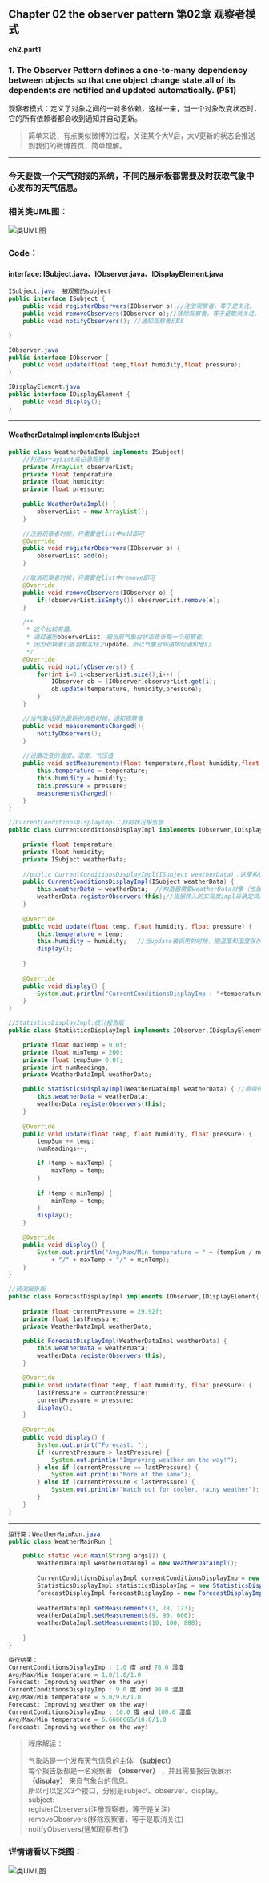 ## Chapter 02 the observer pattern 第02章 观察者模式
 
**ch2.part1**
 
### 1. The Observer Pattern defines a one-to-many dependency between objects so that one object change state,all of its dependents are notified and updated automatically.   (P51)
观察者模式：定义了对象之间的一对多依赖，这样一来，当一个对象改变状态时，它的所有依赖者都会收到通知并自动更新。

> 简单来说，有点类似微博的过程，关注某个大V后，大V更新的状态会推送到我们的微博首页，简单理解。
> 
>


---

### 今天要做一个天气预报的系统，不同的展示板都需要及时获取气象中心发布的天气信息。

### 相关类UML图：
![类UML图](https://github.com/FreshStudent/HeadFirstDesignPatternsTest/blob/master/src/bookCode/ch2/part1/ch2_part1UML.png)

### Code：
#### interface: ISubject.java、IObserver.java、IDisplayElement.java

``` java
ISubject.java  被观察的subject
public interface ISubject {
	public void registerObservers(IObserver o);//注册观察者，等于是关注。
	public void removeObservers(IObserver o);//移除观察者，等于是取消关注。
	public void notifyObservers(); //通知观察者们ßß 

}

IObserver.java
public interface IObserver {
	public void update(float temp,float humidity,float pressure);
}

IDisplayElement.java
public interface IDisplayElement {
	public void display();
}

```
---

####  WeatherDataImpl implements ISubject
``` java
public class WeatherDataImpl implements ISubject{
	//利用arrayList来记录观察者
	private ArrayList observerList;
	private float temperature;
	private float humidity;
	private float pressure;
	
	public WeatherDataImpl() {
		observerList = new ArrayList();
	}

	//注册观察者时候，只需要在list中add即可
	@Override
	public void registerObservers(IObserver o) {
		observerList.add(o);
	}

	//取消观察者时候，只需要在list中remove即可
	@Override
	public void removeObservers(IObserver o) {
		if(!observerList.isEmpty()) observerList.remove(o);
	}

	/**
	 * 这个比较有趣。
	 * 通过遍历observerList，把当前气象台状态告诉每一个观察者。
	 * 因为观察者们各自都实现了update，所以气象台知道如何通知他们。
	 */
	@Override
	public void notifyObservers() {
		for(int i=0;i<observerList.size();i++) {
			IObserver ob = (IObserver)observerList.get(i);
			ob.update(temperature, humidity,pressure);
		}
	}

	//当气象站得到最新的消息时候，通知观察者
	public void measurementsChanged(){
		notifyObservers();
	}
	
	//设置改变的温度、湿度、气压值
	public void setMeasurements(float temperature,float humidity,float pressure) {
		this.temperature = temperature;
		this.humidity = humidity;
		this.pressure = pressure;
		measurementsChanged();
	}
}
```

``` java
//CurrentConditionsDisplayImpl：目前状况报告版
public class CurrentConditionsDisplayImpl implements IObserver,IDisplayElement{

	private float temperature;
	private float humidity;
	private ISubject weatherData;
	
	//public CurrentConditionsDisplayImpl(ISubject weatherData)：这里构造函数的参数ISubject是接口，此参数可以是这个接口的实现类impl（儿子），好处是方法可以通用，不用写死到底传那个实现类进来，比较灵活，向上转型；
	public CurrentConditionsDisplayImpl(ISubject weatherData) { 
		this.weatherData = weatherData;  //构造器需要weatherData对象（也就是主题），作为注册之用。
		weatherData.registerObservers(this);//根据传入的实现类impl来确定调用其impl的方法。
	}
	
	@Override
	public void update(float temp, float humidity, float pressure) {
		this.temperature = temp;
		this.humidity = humidity;   //当update被调用的时候，把温度和湿度保存起来，然后调用display
		display();
		
	}
	
	@Override
	public void display() {
		System.out.println("CurrentConditionsDisplayImp : "+temperature+" 度 and "+humidity+" 湿度");
	}
}

//StatisticsDisplayImpl:统计报告版
public class StatisticsDisplayImpl implements IObserver,IDisplayElement{

	private float maxTemp = 0.0f;
	private float minTemp = 200;
	private float tempSum= 0.0f;
	private int numReadings;
	private WeatherDataImpl weatherData;

	public StatisticsDisplayImpl(WeatherDataImpl weatherData) { //直接传对应的实现类作为构造函数的参数，便于调用该实现类的方法,但是这样写不是很灵活，建议写接口比较好一点（向上转型）
		this.weatherData = weatherData;
		weatherData.registerObservers(this);
	}
	
	@Override
	public void update(float temp, float humidity, float pressure) {
		tempSum += temp;
		numReadings++;

		if (temp > maxTemp) {
			maxTemp = temp;
		}
 
		if (temp < minTemp) {
			minTemp = temp;
		}
		display();
	}

	@Override
	public void display() {
		System.out.println("Avg/Max/Min temperature = " + (tempSum / numReadings)
			+ "/" + maxTemp + "/" + minTemp);
	}
}

//预测报告版
public class ForecastDisplayImpl implements IObserver,IDisplayElement{
	
	private float currentPressure = 29.92f;  
	private float lastPressure;
	private WeatherDataImpl weatherData;

	public ForecastDisplayImpl(WeatherDataImpl weatherData) {
		this.weatherData = weatherData;
		weatherData.registerObservers(this);
	}

	@Override
	public void update(float temp, float humidity, float pressure) {
        lastPressure = currentPressure;
		currentPressure = pressure;
		display();
	}
	
	@Override
	public void display() {
		System.out.print("Forecast: ");
		if (currentPressure > lastPressure) {
			System.out.println("Improving weather on the way!");
		} else if (currentPressure == lastPressure) {
			System.out.println("More of the same");
		} else if (currentPressure < lastPressure) {
			System.out.println("Watch out for cooler, rainy weather");
		}
	}
}


```
---

``` java
运行类：WeatherMainRun.java
public class WeatherMainRun {

	public static void main(String args[]) {
		WeatherDataImpl weatherDataImpl = new WeatherDataImpl();
		
		CurrentConditionsDisplayImpl currentConditionsDisplayImp = new CurrentConditionsDisplayImpl(weatherDataImpl);
		StatisticsDisplayImpl statisticsDisplayImp = new StatisticsDisplayImpl(weatherDataImpl);
		ForecastDisplayImpl forecastDisplayImp = new ForecastDisplayImpl(weatherDataImpl);
		
		weatherDataImpl.setMeasurements(1, 78, 123);
		weatherDataImpl.setMeasurements(9, 90, 666);
		weatherDataImpl.setMeasurements(10, 100, 888);
		
	}
}

运行结果：
CurrentConditionsDisplayImp : 1.0 度 and 78.0 湿度
Avg/Max/Min temperature = 1.0/1.0/1.0
Forecast: Improving weather on the way!
CurrentConditionsDisplayImp : 9.0 度 and 90.0 湿度
Avg/Max/Min temperature = 5.0/9.0/1.0
Forecast: Improving weather on the way!
CurrentConditionsDisplayImp : 10.0 度 and 100.0 湿度
Avg/Max/Min temperature = 6.6666665/10.0/1.0
Forecast: Improving weather on the way!

```

> 程序解读：
> 
> 气象站是一个发布天气信息的主体 **（subject）**  <br>
> 每个报告版都是一名观察者 **（observer）** ，并且需要报告版展示 **（display）** 来自气象台的信息。<br> 
> 所以可以定义3个接口，分别是subject、observer、display。<br>
> subject: <br>
>    registerObservers(注册观察者，等于是关注)<br>
>    removeObservers(移除观察者，等于是取消关注)<br>
>    notifyObservers(通知观察者们) <br>
> 

### 详情请看以下类图：
![类UML图](https://github.com/FreshStudent/HeadFirstDesignPatternsTest/blob/master/src/bookCode/ch2/part1/ch2_part1DetailsUML.png)



